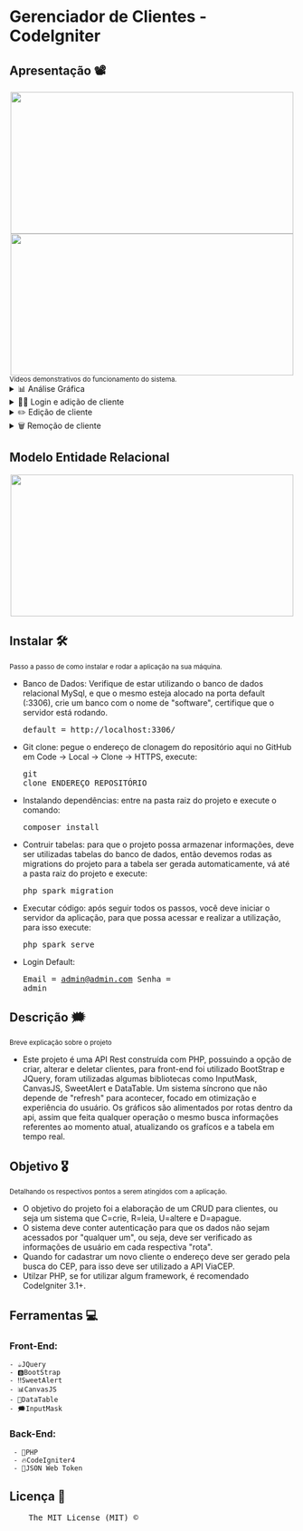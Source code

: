 # Gerenciador de Clientes - CodeIgniter
## Apresentação 📽️
<div align="center">
  <img src="https://github.com/yanrodrigues205/AMZMP-CodeIgniter/assets/92941649/a67f3ee9-cfdf-4f95-97c1-8762fd12ca06" width="500" height="250"/>
  <img src="https://github.com/yanrodrigues205/AMZMP-CodeIgniter/assets/92941649/64d8de75-658a-4583-b84d-e2c1cc3dba38" width="500" height="250"/>
</div>
<sub>Vídeos demonstrativos do funcionamento do sistema.</sub>

<details>
  <summary>📊 Análise Gráfica</summary>
https://github.com/yanrodrigues205/AMZMP-CodeIgniter/assets/92941649/b400e17a-9d68-4f67-8166-aace6346db28
</details>

<details>
  <summary>👨‍💻 Login e adição de cliente</summary>
https://github.com/yanrodrigues205/AMZMP-CodeIgniter/assets/92941649/dc50af2a-2383-4cb6-9007-cca98c0ecf92
</details>

<details>
  <summary>✏️ Edição de cliente</summary>
https://github.com/yanrodrigues205/AMZMP-CodeIgniter/assets/92941649/0ea52eb1-2740-410d-a3b5-c330d96ef708
</details>

<details>
  <summary>🗑️ Remoção de cliente</summary>
https://github.com/yanrodrigues205/AMZMP-CodeIgniter/assets/92941649/eed346b4-8217-4cd9-a05c-8fe7d7f0c00f
</details>

## Modelo Entidade Relacional
<div align="center">
  <img src="https://github.com/yanrodrigues205/Gerenciador-CodeIgniter/assets/92941649/eb081614-eeff-4e74-884d-32c79ef806a4" width="500" height="250"/>
</div>





## Instalar 🛠️
<sub>Passo a passo de como instalar e rodar a aplicação na sua máquina.</sub>
- Banco de Dados: Verifique de estar utilizando o banco de dados relacional MySql, e que o mesmo esteja alocado na porta default (:3306), crie um banco com o nome de "software", certifique que o servidor está rodando. <pre>default = http://localhost:3306/ </pre>
- Git clone: pegue o endereço de clonagem do repositório aqui no GitHub em Code -> Local -> Clone -> HTTPS, execute: <pre>git clone ENDEREÇO_REPOSITÓRIO</pre>
- Instalando dependências: entre na pasta raiz do projeto e execute o comando: <pre>composer install</pre>
- Contruir tabelas: para que o projeto possa armazenar informações, deve ser utilizadas tabelas do banco de dados, então devemos rodas as migrations do projeto para a tabela ser gerada automaticamente, vá até a pasta raiz do projeto e execute: <pre>php spark migration</pre>
- Executar código: após seguir todos os passos, você deve iniciar o servidor da aplicação, para que possa acessar e realizar a utilização, para isso execute: <pre>php spark serve</pre>
- Login Default: <pre>Email = admin@admin.com
 Senha = admin</pre>

 ## Descrição 🗯️
 <sub>Breve explicação sobre o projeto</sub>
 - Este projeto é uma API Rest construída com PHP, possuindo a opção de criar, alterar e deletar clientes, para front-end foi utilizado BootStrap e JQuery, foram utilizadas algumas bibliotecas como InputMask, CanvasJS, SweetAlert e DataTable. Um sistema síncrono que não depende de "refresh" para acontecer, focado em otimização e experiência do usuário. Os gráficos são alimentados por rotas dentro da api, assim que feita qualquer operação o mesmo busca informações referentes ao momento atual, atualizando os grafícos e a tabela em tempo real. 

## Objetivo 🎖️
<sub>Detalhando os respectivos pontos a serem atingidos com a aplicação.</sub>
- O objetivo do projeto foi a elaboração de um CRUD para clientes, ou seja um sistema que C=crie, R=leia, U=altere e D=apague.
- O sistema deve conter autenticação para que os dados não sejam acessados por "qualquer um", ou seja, deve ser verificado as informações de usuário em cada respectiva "rota".
- Quando for cadastrar um novo cliente o endereço deve ser gerado pela busca do CEP, para isso deve ser utilizado a API ViaCEP.
- Utilzar PHP, se for utilizar algum framework, é recomendado CodeIgniter 3.1+.

## Ferramentas 💻
### Front-End:
    - ☕JQuery
    - 🅱️BootStrap
    - ‼️SweetAlert
    - 📊CanvasJS
    - 📅DataTable
    - 🗯️InputMask
### Back-End:
     - 🐘PHP
     - 🔥CodeIgniter4
     - 💱JSON Web Token

## Licença 🔑
  <pre>
    The MIT License (MIT) &copy;
  </pre>
      

  
